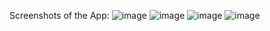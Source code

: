 Screenshots of the App:
![image](https://github.com/user-attachments/assets/51427936-ac03-4348-94e6-f042e28e6d8b)
![image](https://github.com/user-attachments/assets/32568cbe-7483-4463-be44-f923b5d93799)
![image](https://github.com/user-attachments/assets/698eba53-8ed4-4e05-9c83-9c762f98db45)
![image](https://github.com/user-attachments/assets/24e9b075-0aa2-44a9-9191-a4d133898296)



